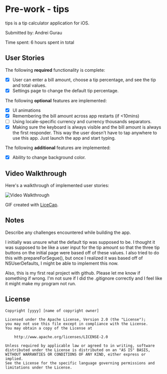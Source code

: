 # Pre-work - tips

tips is a tip calculator application for iOS.

Submitted by: Andrei Gurau

Time spent: 6 hours spent in total

## User Stories

The following **required** functionality is complete:

* [X] User can enter a bill amount, choose a tip percentage, and see the tip and total values.
* [X] Settings page to change the default tip percentage.

The following **optional** features are implemented:
* [X] UI animations
* [X] Remembering the bill amount across app restarts (if <10mins)
* [ ] Using locale-specific currency and currency thousands separators.
* [X] Making sure the keyboard is always visible and the bill amount is always the first responder. This way the user doesn't have to tap anywhere to use this app. Just launch the app and start typing.

The following **additional** features are implemented:

- [X] Ability to change background color.

## Video Walkthrough 

Here's a walkthrough of implemented user stories:

<img src='http://i.imgur.com/iq9fSJO.gif' title='Video Walkthrough' width='' alt='Video Walkthrough' />

GIF created with [LiceCap](http://www.cockos.com/licecap/).

## Notes

Describe any challenges encountered while building the app.

I initially was unsure what the default tip was supposed to be. I thought it was 
supposed to be like a user input for the tip amount so that the three tip
buttons on the initial page were based off of these values. I also tried to
do this with prepareForSegue(), but once I realized it was based off of NSUserDefaults,
I might be able to implement this now.

Also, this is my first real project with github. Please let me know if something if wrong.
I'm not sure if I did the .gitignore correctly and I feel like it might make my program not run.

## License

    Copyright [yyyy] [name of copyright owner]

    Licensed under the Apache License, Version 2.0 (the "License");
    you may not use this file except in compliance with the License.
    You may obtain a copy of the License at

        http://www.apache.org/licenses/LICENSE-2.0

    Unless required by applicable law or agreed to in writing, software
    distributed under the License is distributed on an "AS IS" BASIS,
    WITHOUT WARRANTIES OR CONDITIONS OF ANY KIND, either express or implied.
    See the License for the specific language governing permissions and
    limitations under the License.
